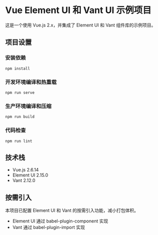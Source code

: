 # Vue Element UI 和 Vant UI 示例项目

这是一个使用 Vue.js 2.x，并集成了 Element UI 和 Vant 组件库的示例项目。

## 项目设置

### 安装依赖
```
npm install
```

### 开发环境编译和热重载
```
npm run serve
```

### 生产环境编译和压缩
```
npm run build
```

### 代码检查
```
npm run lint
```

## 技术栈

- Vue.js 2.6.14
- Element UI 2.15.0
- Vant 2.12.0

## 按需引入

本项目已配置 Element UI 和 Vant 的按需引入功能，减小打包体积。
- Element UI 通过 babel-plugin-component 实现
- Vant 通过 babel-plugin-import 实现 